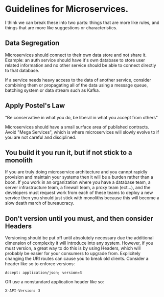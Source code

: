 # Guidelines for Microservices.

I think we can break these into two parts: things that are more like rules, and things that are more like suggestions or characteristics. 

## Data Segregation

Microservices should connect to their own data store and not share it. Example: an auth service should have it's own database to store user 
related information and no other service should be able to connect directly to that database. 

If a service needs heavy access to the 
data of another service, consider combining them or propagating all of the data using a message queue,
batching system or data stream such as Kafka.

## Apply Postel's Law

"Be conservative in what you do, be liberal in what you accept from others"

Microservices should have a small surface area of published contracts. Avoid "Mega Services", which is where microservices will slowly evolve to if you are not careful and disciplined. 


## You build it you run it, but if not stick to a monolith

If you are truly doing microservice architecture and you cannpt rapidly provision and maintain your systems then it will be a burden rather than a boon. If you work in an organization where you have a database team, a server infrastructure team, a firewall team, a proxy team (ect...), and the developers must request work from each of these teams to deploy a new service then you should just stick with monoliths because this will become a slow death march of bureaucracy. 


## Don't version until you must, and then consider Headers

Versioning should be put off until absolutely necessary due the additional dimension of complexity it will introduce into any system. However, if you must version, a great way to do this is by using Headers, which will probably be easier for your consumers to upgrade from. Explicitely changing the URI routes can cause you to break old clients. Consider a header like so to enforce versions:

```
Accept: application/json; version=3
```

OR use a nonstandard application header like so:

```
X-API-Version: 3
```





